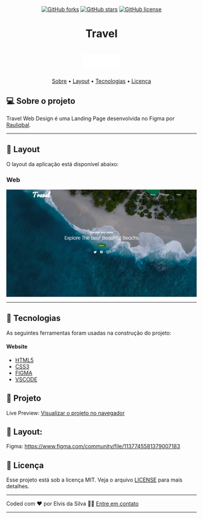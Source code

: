 <p align="center">
  <a href="https://github.com/elvisdasilva/travel-web-design-landing-page/network"><img alt="GitHub forks" src="https://img.shields.io/github/forks/elvisdasilva/travel-web-design-landing-page"></a>
  <a href="https://github.com/elvisdasilva/travel-web-design-landing-page/stargazers"><img alt="GitHub stars" src="https://img.shields.io/github/stars/elvisdasilva/travel-web-design-landing-page"></a>
  <a href="https://github.com/elvisdasilva/travel-web-design-landing-page/blob/main/LICENSE"><img alt="GitHub license" src="https://img.shields.io/github/license/elvisdasilva/travel-web-design-landing-page?color=blue"></a>
</p>

<h1 align="center">
  Travel
</h1>
<h1 align="center">
<img alt="Logo do Projeto" title="#Logo-do-projeto" src="./assets/img/logo.png" width="100p"/>
</h1>

<p align="center">
 <a href="#-sobre-o-projeto">Sobre</a> •
 <a href="#-layout">Layout</a> • 
 <a href="#-tecnologias">Tecnologias</a> • 
 <a href="#user-content--licença">Licença</a>
</p>


## 💻 Sobre o projeto

Travel Web Design é uma Landing Page desenvolvida no Figma por [Rauliqbal](https://www.figma.com/@rauliqbal).

---

## 🎨 Layout

O layout da aplicação está disponível abaixo:

### Web

<p align="center" style="display: flex; align-items: flex-start; justify-content: center;">
  <img alt="Preview do projeto" title="#Logo-do-projeto" src="preview.gif" width="100%" class="bg">

---

## 🚀 Tecnologias


As seguintes ferramentas foram usadas na construção do projeto:

#### **Website**
- [HTML5](https://www.w3schools.com/html/)  
- [CSS3](https://www.w3schools.com/css/default.asp)
- [FIGMA](https://www.figma.com/)
- [VSCODE](https://code.visualstudio.com/)


## 🚧 Projeto

Live Preview: [Visualizar o projeto no navegador](https://music-site-page.vercel.app/)

## 🎨 Layout:

Figma: https://www.figma.com/community/file/1137745581379007183

## 📝 Licença

Esse projeto está sob a licença MIT. Veja o arquivo [LICENSE](LICENSE) para mais detalhes.

---

Coded com ❤️ por Elvis da Silva 👋🏽 <a class="link__" href="https://www.linkedin.com/in/elvisdasilva">Entre em contato</a>

---
